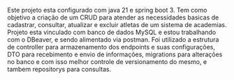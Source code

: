 Este projeto esta configurado com java 21 e spring boot 3. Tem como objetivo a criação de um CRUD para atender as necessidades basicas de cadastrar, consultar, atualizar e excluir atletas de um sistema de academias. Projeto esta vinculado com banco de dados MySQL e estou trabalhando com o DBeaver, e sendo alimentado via postman. Foi utilizado a estrutura de controller para armazenamento dos endpoints e suas configurações, DTO para recebimento e envio de informações, migrations para alterações no banco e com isso melhor controle de versionamento do mesmo, e tambem repositorys para consultas.


